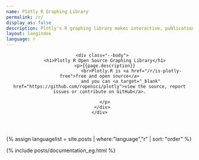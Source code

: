 ```yaml
---
name: Plotly R Graphing Library
permalink: /r/
display_as: false
description: Plotly's R graphing library makes interactive, publication-quality graphs. Examples of how to make line plots, scatter plots, area charts, bar charts, error bars, box plots, histograms, heatmaps, subplots, multiple-axes, and 3D (WebGL based) charts.
layout: langindex
language: r
---
```


<header class="--welcome">
  <div class="--welcome-body">
    <!--div.--wrap-inner-->
    <div class="--title">
      
      <div class="--body">
        <h1>Plotly R Open Source Graphing Library</h1>
        <p>{{page.description}}
        					<br>Plotly.R is <a href="/r/is-plotly-free">free and open source</a>
					and you can <a target="_blank" href="https://github.com/ropensci/plotly">view the source, report issues or contribute on GitHub</a>.

        </p>
      </div>
    </div>
  </div>
</header>


{% assign languagelist = site.posts | where:"language","r"  | sort: "order"  %}

{% include posts/documentation_eg.html %}
